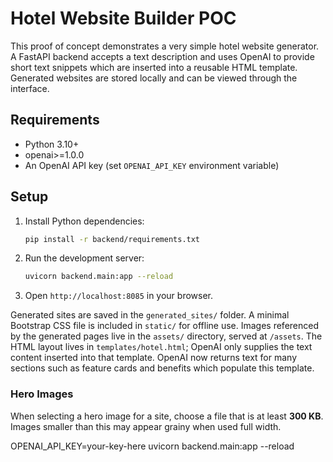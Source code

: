 # Hotel Website Builder POC

This proof of concept demonstrates a very simple hotel website generator. A FastAPI backend accepts a text description and uses OpenAI to provide short text snippets which are inserted into a reusable HTML template. Generated websites are stored locally and can be viewed through the interface.

## Requirements

- Python 3.10+
- openai>=1.0.0
- An OpenAI API key (set `OPENAI_API_KEY` environment variable)

## Setup

1. Install Python dependencies:
   ```bash
   pip install -r backend/requirements.txt
   ```
2. Run the development server:
   ```bash
   uvicorn backend.main:app --reload
   ```
3. Open `http://localhost:8085` in your browser.

Generated sites are saved in the `generated_sites/` folder. A minimal Bootstrap CSS file is included in `static/` for offline use. Images referenced by the generated pages live in the `assets/` directory, served at `/assets`. The HTML layout lives in `templates/hotel.html`; OpenAI only supplies the text content inserted into that template.
OpenAI now returns text for many sections such as feature cards and benefits which populate this template.

### Hero Images

When selecting a hero image for a site, choose a file that is at least **300 KB**. Images smaller than this may appear grainy when used full width.

OPENAI_API_KEY=your-key-here uvicorn backend.main:app --reload

